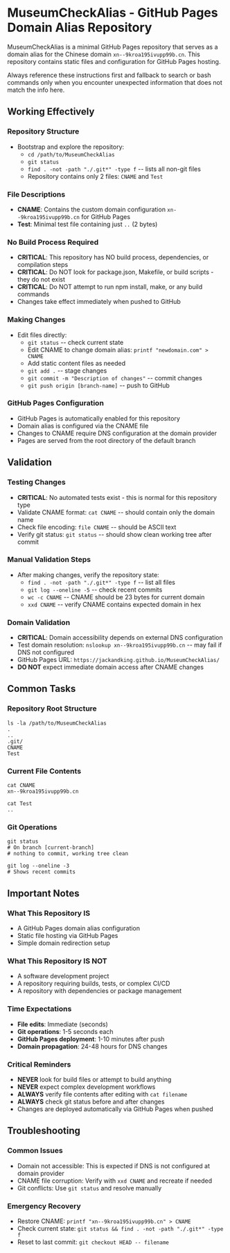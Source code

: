 # MuseumCheckAlias - GitHub Pages Domain Alias Repository

MuseumCheckAlias is a minimal GitHub Pages repository that serves as a domain alias for the Chinese domain `xn--9kroa195ivupp99b.cn`. This repository contains static files and configuration for GitHub Pages hosting.

Always reference these instructions first and fallback to search or bash commands only when you encounter unexpected information that does not match the info here.

## Working Effectively

### Repository Structure
- Bootstrap and explore the repository:
  - `cd /path/to/MuseumCheckAlias`
  - `git status`
  - `find . -not -path "./.git*" -type f` -- lists all non-git files
  - Repository contains only 2 files: `CNAME` and `Test`

### File Descriptions
- **CNAME**: Contains the custom domain configuration `xn--9kroa195ivupp99b.cn` for GitHub Pages
- **Test**: Minimal test file containing just `..` (2 bytes)

### No Build Process Required
- **CRITICAL**: This repository has NO build process, dependencies, or compilation steps
- **CRITICAL**: Do NOT look for package.json, Makefile, or build scripts - they do not exist
- **CRITICAL**: Do NOT attempt to run npm install, make, or any build commands
- Changes take effect immediately when pushed to GitHub

### Making Changes
- Edit files directly:
  - `git status` -- check current state
  - Edit CNAME to change domain alias: `printf "newdomain.com" > CNAME`
  - Add static content files as needed
  - `git add .` -- stage changes
  - `git commit -m "Description of changes"` -- commit changes
  - `git push origin [branch-name]` -- push to GitHub

### GitHub Pages Configuration
- GitHub Pages is automatically enabled for this repository
- Domain alias is configured via the CNAME file
- Changes to CNAME require DNS configuration at the domain provider
- Pages are served from the root directory of the default branch

## Validation

### Testing Changes
- **CRITICAL**: No automated tests exist - this is normal for this repository type
- Validate CNAME format: `cat CNAME` -- should contain only the domain name
- Check file encoding: `file CNAME` -- should be ASCII text
- Verify git status: `git status` -- should show clean working tree after commit

### Manual Validation Steps
- After making changes, verify the repository state:
  - `find . -not -path "./.git*" -type f` -- list all files
  - `git log --oneline -5` -- check recent commits
  - `wc -c CNAME` -- CNAME should be 23 bytes for current domain
  - `xxd CNAME` -- verify CNAME contains expected domain in hex

### Domain Validation
- **CRITICAL**: Domain accessibility depends on external DNS configuration
- Test domain resolution: `nslookup xn--9kroa195ivupp99b.cn` -- may fail if DNS not configured
- GitHub Pages URL: `https://jackandking.github.io/MuseumCheckAlias/`
- **DO NOT** expect immediate domain access after CNAME changes

## Common Tasks

### Repository Root Structure
```
ls -la /path/to/MuseumCheckAlias
.
..
.git/
CNAME
Test
```

### Current File Contents
```
cat CNAME
xn--9kroa195ivupp99b.cn

cat Test
..
```

### Git Operations
```
git status
# On branch [current-branch]
# nothing to commit, working tree clean

git log --oneline -3
# Shows recent commits
```

## Important Notes

### What This Repository IS
- A GitHub Pages domain alias configuration
- Static file hosting via GitHub Pages
- Simple domain redirection setup

### What This Repository IS NOT
- A software development project
- A repository requiring builds, tests, or complex CI/CD
- A repository with dependencies or package management

### Time Expectations
- **File edits**: Immediate (seconds)
- **Git operations**: 1-5 seconds each
- **GitHub Pages deployment**: 1-10 minutes after push
- **Domain propagation**: 24-48 hours for DNS changes

### Critical Reminders
- **NEVER** look for build files or attempt to build anything
- **NEVER** expect complex development workflows
- **ALWAYS** verify file contents after editing with `cat filename`
- **ALWAYS** check git status before and after changes
- Changes are deployed automatically via GitHub Pages when pushed

## Troubleshooting

### Common Issues
- Domain not accessible: This is expected if DNS is not configured at domain provider
- CNAME file corruption: Verify with `xxd CNAME` and recreate if needed
- Git conflicts: Use `git status` and resolve manually

### Emergency Recovery
- Restore CNAME: `printf "xn--9kroa195ivupp99b.cn" > CNAME`
- Check current state: `git status && find . -not -path "./.git*" -type f`
- Reset to last commit: `git checkout HEAD -- filename`